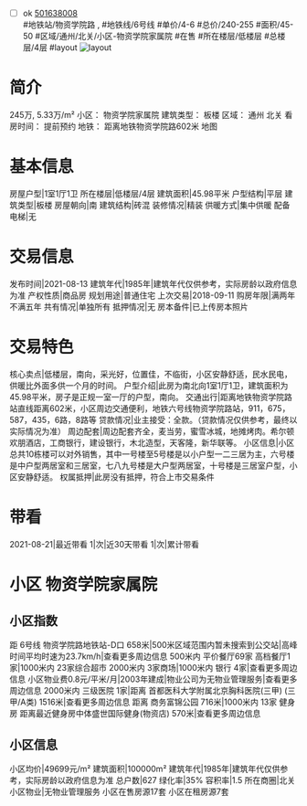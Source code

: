 - [ ] ok [501638008](https://bj.5i5j.com/ershoufang/501638008.html)  
 #地铁站/物资学院路 ,  #地铁线/6号线
#单价/4-6 #总价/240-255 #面积/45-50   #区域/通州/北关/小区-物资学院家属院 #在售 #所在楼层/低楼层 #总楼层/4层 #layout 
![layout](http://image2a.5i5j.com/bdir/layout/2e92d96b42e94bf78009c350f2ff9a5a.jpg_P5.jpg) 
# 简介 
 245万,  5.33万/m² 
小区： 物资学院家属院
建筑类型： 板楼
区域： 通州 北关
看房时间： 提前预约
地铁： 距离地铁物资学院路602米 地图
# 基本信息 
 房屋户型|1室1厅1卫
所在楼层|低楼层/4层
建筑面积|45.98平米
户型结构|平层
建筑类型|板楼
房屋朝向|南
建筑结构|砖混
装修情况|精装
供暖方式|集中供暖
配备电梯|无
# 交易信息 
 发布时间|2021-08-13
建筑年代|1985年|建筑年代仅供参考，实际房龄以政府信息为准
产权性质|商品房
规划用途|普通住宅
上次交易|2018-09-11
购房年限|满两年不满五年
共有情况|单独所有
抵押情况|无
房本备件|已上传房本照片
# 交易特色 
 核心卖点|低楼层，南向，采光好，位置佳，不临街，小区安静舒适，民水民电，供暖比外面多供一个月的时间。
户型介绍|此房为南北向1室1厅1卫，建筑面积为45.98平米，房子是正规一室一厅的户型，南向。
交通出行|距离地铁物资学院路站直线距离602米，小区周边交通便利，地铁六号线物资学院路站，911，675，587，435，6路，8路等
贷款情况|业主接受：全款。（贷款情况仅供参考，最终以实际情况为准）
周边配套|周边配套齐全，麦当劳，蜜雪冰城，地摊烤肉。希尔顿欢朋酒店，工商银行，建设银行，木北造型，天客隆，新华联等。
小区信息|小区总共10栋楼可以对外销售，其中一号楼至5号楼是以小户型一二三居为主，六号楼是中户型两居室和三居室，七八九号楼是大户型两居室，十号楼是三居室户型，小区安静舒适。
权属抵押|此房没有抵押，符合上市交易条件
# 带看 
 2021-08-21|最近带看	 1|次|近30天带看	 1|次|累计带看
# 小区 物资学院家属院
## 小区指数 
 距 6号线 物资学院路地铁站-D口 658米|500米区域范围内暂未搜索到公交站|高峰时间平均时速为23.7km/h|查看更多周边信息
500米内 平价餐厅69家
高档餐厅1家|1000米内 23家综合超市
2000米内 3家商场|1000米内 银行 4家|查看更多周边信息
小区物业费0.8元/平米/月|2003年建成|物业公司为无物业管理服务|查看更多周边信息
2000米内 三级医院 1家|距离 首都医科大学附属北京胸科医院(三甲) (三甲/A类) 1516米|查看更多周边信息
距离 商务富锦公园 716米|1000米内 13家 健身房
距离最近健身房中体盛世国际健身(物资店) 570米|查看更多周边信息
## 小区信息 
 小区均价|49699元/m²
建筑面积|100000m²
建筑年代|1985年|建筑年代仅供参考，实际房龄以政府信息为准
总户数|627
绿化率|35%
容积率|1.5
所在商圈|北关
小区物业|无物业管理服务
小区在售房源17套
小区在租房源7套
